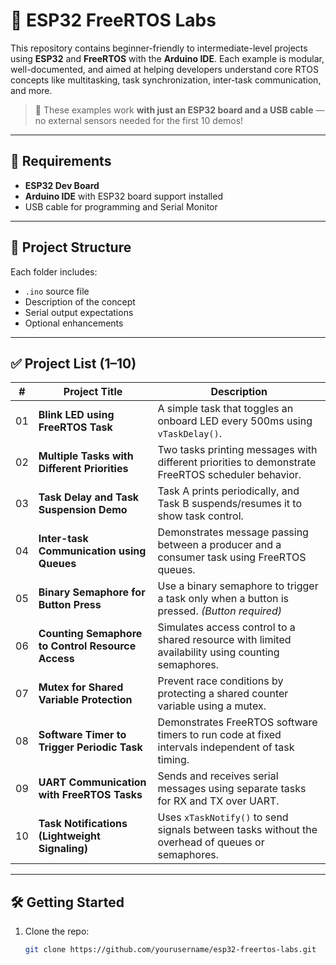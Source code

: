 # 🚀 ESP32 FreeRTOS Labs

This repository contains beginner-friendly to intermediate-level projects using **ESP32** and **FreeRTOS** with the **Arduino IDE**. Each example is modular, well-documented, and aimed at helping developers understand core RTOS concepts like multitasking, task synchronization, inter-task communication, and more.

> 🧠 These examples work **with just an ESP32 board and a USB cable** — no external sensors needed for the first 10 demos!

---

## 🔧 Requirements

- **ESP32 Dev Board**
- **Arduino IDE** with ESP32 board support installed
- USB cable for programming and Serial Monitor

---

## 📁 Project Structure

Each folder includes:
- `.ino` source file
- Description of the concept
- Serial output expectations
- Optional enhancements

---

## ✅ Project List (1–10)

| #  | Project Title                                  | Description |
|----|------------------------------------------------|-------------|
| 01 | **Blink LED using FreeRTOS Task**              | A simple task that toggles an onboard LED every 500ms using `vTaskDelay()`. |
| 02 | **Multiple Tasks with Different Priorities**   | Two tasks printing messages with different priorities to demonstrate FreeRTOS scheduler behavior. |
| 03 | **Task Delay and Task Suspension Demo**        | Task A prints periodically, and Task B suspends/resumes it to show task control. |
| 04 | **Inter-task Communication using Queues**      | Demonstrates message passing between a producer and a consumer task using FreeRTOS queues. |
| 05 | **Binary Semaphore for Button Press**          | Use a binary semaphore to trigger a task only when a button is pressed. *(Button required)* |
| 06 | **Counting Semaphore to Control Resource Access** | Simulates access control to a shared resource with limited availability using counting semaphores. |
| 07 | **Mutex for Shared Variable Protection**       | Prevent race conditions by protecting a shared counter variable using a mutex. |
| 08 | **Software Timer to Trigger Periodic Task**    | Demonstrates FreeRTOS software timers to run code at fixed intervals independent of task timing. |
| 09 | **UART Communication with FreeRTOS Tasks**     | Sends and receives serial messages using separate tasks for RX and TX over UART. |
| 10 | **Task Notifications (Lightweight Signaling)** | Uses `xTaskNotify()` to send signals between tasks without the overhead of queues or semaphores. |

---

## 🛠️ Getting Started

1. Clone the repo:
   ```bash
   git clone https://github.com/yourusername/esp32-freertos-labs.git
